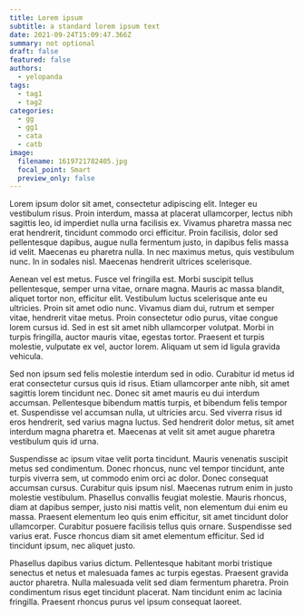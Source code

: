 ```yaml
---
title: Lorem ipsum
subtitle: a standard lorem ipsum text
date: 2021-09-24T15:09:47.366Z
summary: not optional
draft: false
featured: false
authors:
  - yelopanda
tags:
  - tag1
  - tag2
categories:
  - gg
  - gg1
  - cata
  - catb
image:
  filename: 1619721782405.jpg
  focal_point: Smart
  preview_only: false
---
```

Lorem ipsum dolor sit amet, consectetur adipiscing elit. Integer eu vestibulum risus. Proin interdum, massa at placerat ullamcorper, lectus nibh sagittis leo, id imperdiet nulla urna facilisis ex. Vivamus pharetra massa nec erat hendrerit, tincidunt commodo orci efficitur. Proin facilisis, dolor sed pellentesque dapibus, augue nulla fermentum justo, in dapibus felis massa id velit. Maecenas eu pharetra nulla. In nec maximus metus, quis vestibulum nunc. In in sodales nisl. Maecenas hendrerit ultrices scelerisque.

Aenean vel est metus. Fusce vel fringilla est. Morbi suscipit tellus pellentesque, semper urna vitae, ornare magna. Mauris ac massa blandit, aliquet tortor non, efficitur elit. Vestibulum luctus scelerisque ante eu ultricies. Proin sit amet odio nunc. Vivamus diam dui, rutrum et semper vitae, hendrerit vitae metus. Proin consectetur odio purus, vitae congue lorem cursus id. Sed in est sit amet nibh ullamcorper volutpat. Morbi in turpis fringilla, auctor mauris vitae, egestas tortor. Praesent et turpis molestie, vulputate ex vel, auctor lorem. Aliquam ut sem id ligula gravida vehicula.

Sed non ipsum sed felis molestie interdum sed in odio. Curabitur id metus id erat consectetur cursus quis id risus. Etiam ullamcorper ante nibh, sit amet sagittis lorem tincidunt nec. Donec sit amet mauris eu dui interdum accumsan. Pellentesque bibendum mattis turpis, et bibendum felis tempor et. Suspendisse vel accumsan nulla, ut ultricies arcu. Sed viverra risus id eros hendrerit, sed varius magna luctus. Sed hendrerit dolor metus, sit amet interdum magna pharetra et. Maecenas at velit sit amet augue pharetra vestibulum quis id urna.

Suspendisse ac ipsum vitae velit porta tincidunt. Mauris venenatis suscipit metus sed condimentum. Donec rhoncus, nunc vel tempor tincidunt, ante turpis viverra sem, ut commodo enim orci ac dolor. Donec consequat accumsan cursus. Curabitur quis ipsum nisl. Maecenas rutrum enim in justo molestie vestibulum. Phasellus convallis feugiat molestie. Mauris rhoncus, diam at dapibus semper, justo nisi mattis velit, non elementum dui enim eu massa. Praesent elementum leo quis enim efficitur, sit amet tincidunt dolor ullamcorper. Curabitur posuere facilisis tellus quis ornare. Suspendisse sed varius erat. Fusce rhoncus diam sit amet elementum efficitur. Sed id tincidunt ipsum, nec aliquet justo.

Phasellus dapibus varius dictum. Pellentesque habitant morbi tristique senectus et netus et malesuada fames ac turpis egestas. Praesent gravida auctor pharetra. Nulla malesuada velit sed diam fermentum pharetra. Proin condimentum risus eget tincidunt placerat. Nam tincidunt enim ac lacinia fringilla. Praesent rhoncus purus vel ipsum consequat laoreet.
